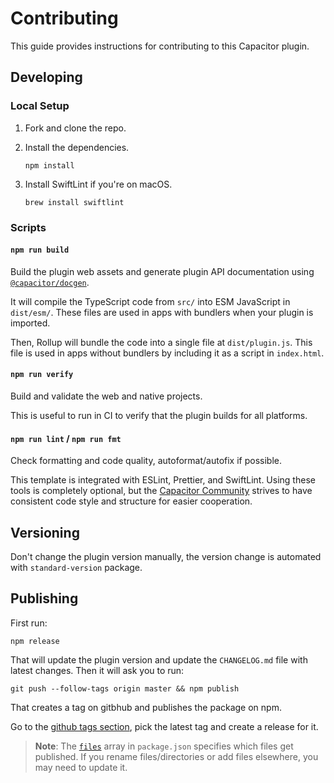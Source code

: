 # Contributing

This guide provides instructions for contributing to this Capacitor plugin.

## Developing

### Local Setup

1. Fork and clone the repo.
2. Install the dependencies.

   ```shell
   npm install
   ```

3. Install SwiftLint if you're on macOS.

   ```shell
   brew install swiftlint
   ```

### Scripts

#### `npm run build`

Build the plugin web assets and generate plugin API documentation using [`@capacitor/docgen`](https://github.com/ionic-team/capacitor-docgen).

It will compile the TypeScript code from `src/` into ESM JavaScript in `dist/esm/`. These files are used in apps with bundlers when your plugin is imported.

Then, Rollup will bundle the code into a single file at `dist/plugin.js`. This file is used in apps without bundlers by including it as a script in `index.html`.

#### `npm run verify`

Build and validate the web and native projects.

This is useful to run in CI to verify that the plugin builds for all platforms.

#### `npm run lint` / `npm run fmt`

Check formatting and code quality, autoformat/autofix if possible.

This template is integrated with ESLint, Prettier, and SwiftLint. Using these tools is completely optional, but the [Capacitor Community](https://github.com/capacitor-community/) strives to have consistent code style and structure for easier cooperation.

## Versioning

Don't change the plugin version manually, the version change is automated with `standard-version` package.

## Publishing

First run:

```shell
npm release
```

That will update the plugin version and update the `CHANGELOG.md` file with latest changes. Then it will ask you to run:

```shell
git push --follow-tags origin master && npm publish
```

That creates a tag on gitbhub and publishes the package on npm.

Go to the [github tags section](https://github.com/capacitor-community/speech-recognition/tags), pick the latest tag and create a release for it.

> **Note**: The [`files`](https://docs.npmjs.com/cli/v7/configuring-npm/package-json#files) array in `package.json` specifies which files get published. If you rename files/directories or add files elsewhere, you may need to update it.

